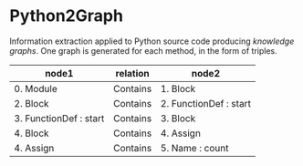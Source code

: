 # Python2Graph
Information extraction applied to Python source code producing *knowledge graphs*.
One graph is generated for each method, in the form of triples. 

|  node1 | relation | node2 | 
| ------ | ------ | ------ | 
| 0. Module | Contains | 1. Block | 
| 2. Block	| Contains	 | 2. FunctionDef : start | 
| 3. FunctionDef : start	 | Contains  | 3. Block | 
| 4. Block	| Contains	 | 4. Assign | 
| 4. Assign	| Contains	| 5. Name : count | 



